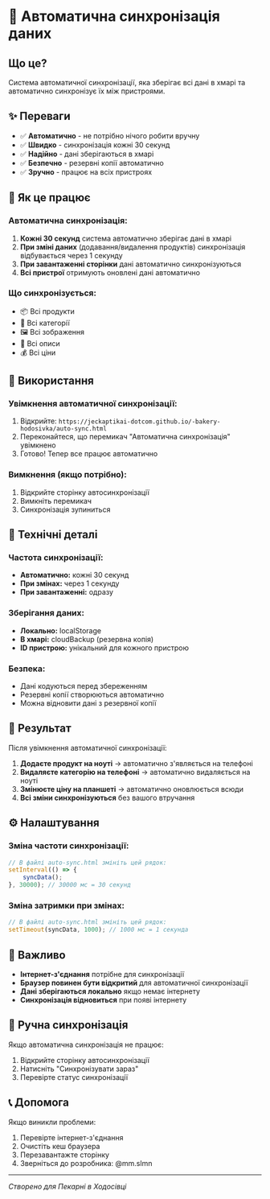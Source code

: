 # 🔄 Автоматична синхронізація даних

## Що це?

Система автоматичної синхронізації, яка зберігає всі дані в хмарі та автоматично синхронізує їх між пристроями.

## ✨ Переваги

- ✅ **Автоматично** - не потрібно нічого робити вручну
- ✅ **Швидко** - синхронізація кожні 30 секунд
- ✅ **Надійно** - дані зберігаються в хмарі
- ✅ **Безпечно** - резервні копії автоматично
- ✅ **Зручно** - працює на всіх пристроях

## 🚀 Як це працює

### Автоматична синхронізація:
1. **Кожні 30 секунд** система автоматично зберігає дані в хмарі
2. **При зміні даних** (додавання/видалення продуктів) синхронізація відбувається через 1 секунду
3. **При завантаженні сторінки** дані автоматично синхронізуються
4. **Всі пристрої** отримують оновлені дані автоматично

### Що синхронізується:
- 📦 Всі продукти
- 📂 Всі категорії
- 🖼️ Всі зображення
- 📝 Всі описи
- 💰 Всі ціни

## 📱 Використання

### Увімкнення автоматичної синхронізації:
1. Відкрийте: `https://jeckaptikai-dotcom.github.io/-bakery-hodosivka/auto-sync.html`
2. Переконайтеся, що перемикач "Автоматична синхронізація" увімкнено
3. Готово! Тепер все працює автоматично

### Вимкнення (якщо потрібно):
1. Відкрийте сторінку автосинхронізації
2. Вимкніть перемикач
3. Синхронізація зупиниться

## 🔧 Технічні деталі

### Частота синхронізації:
- **Автоматично:** кожні 30 секунд
- **При змінах:** через 1 секунду
- **При завантаженні:** одразу

### Зберігання даних:
- **Локально:** localStorage
- **В хмарі:** cloudBackup (резервна копія)
- **ID пристрою:** унікальний для кожного пристрою

### Безпека:
- Дані кодуються перед збереженням
- Резервні копії створюються автоматично
- Можна відновити дані з резервної копії

## 🎯 Результат

Після увімкнення автоматичної синхронізації:

1. **Додаєте продукт на ноуті** → автоматично з'являється на телефоні
2. **Видаляєте категорію на телефоні** → автоматично видаляється на ноуті
3. **Змінюєте ціну на планшеті** → автоматично оновлюється всюди
4. **Всі зміни синхронізуються** без вашого втручання

## ⚙️ Налаштування

### Зміна частоти синхронізації:
```javascript
// В файлі auto-sync.html змініть цей рядок:
setInterval(() => {
    syncData();
}, 30000); // 30000 мс = 30 секунд
```

### Зміна затримки при змінах:
```javascript
// В файлі auto-sync.html змініть цей рядок:
setTimeout(syncData, 1000); // 1000 мс = 1 секунда
```

## 🚨 Важливо

- **Інтернет-з'єднання** потрібне для синхронізації
- **Браузер повинен бути відкритий** для автоматичної синхронізації
- **Дані зберігаються локально** якщо немає інтернету
- **Синхронізація відновиться** при появі інтернету

## 🔄 Ручна синхронізація

Якщо автоматична синхронізація не працює:
1. Відкрийте сторінку автосинхронізації
2. Натисніть "Синхронізувати зараз"
3. Перевірте статус синхронізації

## 📞 Допомога

Якщо виникли проблеми:
1. Перевірте інтернет-з'єднання
2. Очистіть кеш браузера
3. Перезавантажте сторінку
4. Зверніться до розробника: @mm.slmn

---
*Створено для Пекарні в Ходосівці*

